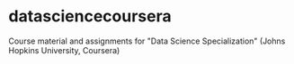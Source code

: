 # datasciencecoursera
Course material and assignments for "Data Science Specialization" (Johns Hopkins University, Coursera)
